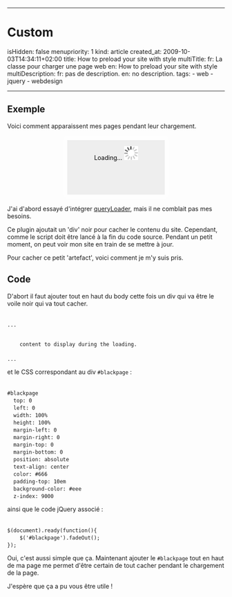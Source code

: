 -----

# Custom 
isHidden:       false
menupriority:   1
kind:           article
created_at:           2009-10-03T14:34:11+02:00
title: How to preload your site with style
multiTitle: 
    fr: La classe pour charger une page web
    en: How to preload your site with style
multiDescription:
    fr: pas de description.
    en: no description.
tags:
    - web
    - jquery
    - webdesign

-----

## Exemple


Voici comment apparaissent mes pages pendant leur chargement.

<div id="demo" style="width:45%; position: relative; height: 8em; background-image: url('/Scratch/css/img/red.jpg'); background-position: 50% 50%; color: #fff; text-align: center; padding-top: 1em; margin-left: auto; margin-right: auto; border: solid 10px rgba(255,255,255,0.7); -webkit-border-radius: 1em; -moz-border-radius: 1em; border-radius: 1em; cursor: pointer; ">
    <p><en>Hello! I've finished loading!</en><fr>Voilà ! Je suis chargée !</fr></p>
    <p><en>Click me to see me disapear again.</en><fr>Cliquez-moi dessus pour recommencer.</fr></p>
    <div id="todisapear" style="color: #000; position:absolute;top:0;left:0;text-align: center; padding-top: 1em; width: 100%; background-color: #eee; height: 8em;">
    Loading...
    <img style="border: none; background-color: none; background: none" src="/Scratch/img/loading.gif" alt="loading logo"/>
    </div>
    <script>
    function Rabbit(){
        $('#todisapear')
            .show()
            .animate({opacity: 1.0},3000)
            .fadeOut();
    }
    $(document).ready(function(){
        $('#todisapear').animate({opacity: 1.0},3000).fadeOut();
        $('#demo').click(Rabbit);
    });
    </script>
</div>


J'ai d'abord essayé d'intégrer [queryLoader](http://www.gayadesign.com/diy/queryloader-preload-your-website-in-style/), mais il ne comblait pas mes besoins.



Ce plugin ajoutait un 'div' noir pour cacher le contenu du site. Cependant, comme le script doit être lancé à la fin du code source. Pendant un petit moment, on peut voir mon site en train de se mettre à jour.


Pour cacher ce petit 'artefact', voici comment je m'y suis pris.

## Code

D'abort il faut ajouter tout en haut du body cette fois un div qui va être le voile noir qui va tout cacher.

<div>
<code class="html">
...
<body>
<div id="blackpage">
    content to display during the loading.
</div>
...
</code>
</div>


et le CSS correspondant au div `#blackpage` : 

<div>
<code class="css">
#blackpage
  top: 0 
  left: 0 
  width: 100%
  height: 100%
  margin-left: 0
  margin-right: 0
  margin-top: 0
  margin-bottom: 0
  position: absolute
  text-align: center
  color: #666
  padding-top: 10em
  background-color: #eee
  z-index: 9000
</code>
</div>


ainsi que le code jQuery associé : 

<div>
<code class="javascript">
$(document).ready(function(){
    $('#blackpage').fadeOut();
});
</code>
</div>


Oui, c'est aussi simple que ça. Maintenant ajouter le `#blackpage` tout en haut de ma page me permet d'être certain de tout cacher pendant le chargement de la page.


J'espère que ça a pu vous être utile !

